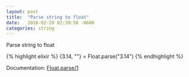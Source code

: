 ```yaml
---
layout: post
title:  "Parse string to float"
date:   2016-02-29 02:39:58 -0600
categories: string
---
```

Parse string to float

{% highlight elixir %}
{3.14, ""} = Float.parse("3.14")
{% endhighlight %}

Documentation: [Float.parse/1](http://elixir-lang.org/docs/stable/elixir/Float.html#parse/1)
